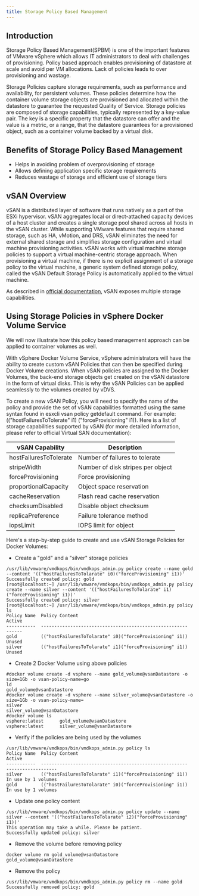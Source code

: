 ```yaml
---
title: Storage Policy Based Management
---
```


## Introduction 
Storage Policy Based Management(SPBM) is one of the important features of VMware vSphere which allows IT administrators to deal with challenges of provisioning. Policy based approach enables provisioning of datastore at scale and avoid per VM allocations. Lack of policies leads to over provisioning and wastage.

Storage Policies capture storage requirements, such as performance and availability, for persistent volumes. These policies determine how the container volume storage objects are provisioned and allocated within the datastore to guarantee the requested Quality of Service. Storage policies are composed of storage capabilities, typically represented by a key-value pair. The key is a specific property that the datastore can offer and the value is a metric, or a range, that the datastore guarantees for a provisioned object, such as a container volume backed by a virtual disk. 

## Benefits of Storage Policy Based Management
- Helps in avoiding problem of overprovisioning of storage
- Allows defining application specific storage requirements
- Reduces wastage of storage and efficient use of storage tiers

## vSAN Overview
vSAN is a distributed layer of software that runs natively as a part of the ESXi hypervisor. vSAN aggregates local or direct-attached capacity devices of a host cluster and creates a single storage pool shared across all hosts in the vSAN cluster. While supporting VMware features that require shared storage, such as HA, vMotion, and DRS, vSAN eliminates the need for external shared storage and simplifies storage configuration and virtual machine provisioning activities. vSAN works with virtual machine storage policies to support a virtual machine-centric storage approach. When provisioning a virtual machine, if there is no explicit assignment of a storage policy to the virtual machine, a generic system defined storage policy, called the vSAN Default Storage Policy is automatically applied to the virtual machine.


As described in [official documentation](https://pubs.vmware.com/vsphere-65/index.jsp?topic=%2Fcom.vmware.vsphere.virtualsan.doc%2FGUID-08911FD3-2462-4C1C-AE81-0D4DBC8F7990.html), vSAN exposes multiple storage capabilities.


## Using Storage Policies in vSphere Docker Volume Service
We will now illustrate how this policy based management approach can be applied to container volumes as well.

With vSphere Docker Volume Service, vSphere administrators will have the ability to create custom vSAN Policies that can then be specified during Docker Volume creations. When vSAN policies are assigned to the Docker Volumes, the back-end storage objects get created on the vSAN datastore in the form of virtual disks. This is why the vSAN Policies can be applied seamlessly to the volumes created by vDVS.

To create a new vSAN Policy, you will need to specify the name of the policy and provide the set of vSAN capabilities formatted using the same syntax found in esxcli vsan policy getdefault command. For example: (("hostFailuresToTolerate" i1) ("forceProvisioning" i1)). Here is a list of storage capabilities supported by vSAN (for more detailed information, please refer to official Virtual SAN documentation):


|vSAN Capability|Description|
|------|------|
|hostFailuresToTolerate|Number of failures to tolerate|
|stripeWidth|Number of disk stripes per object|
|forceProvisioning| Force provisioning|
|proportionalCapacity| Object space reservation|
|cacheReservation|Flash read cache reservation|
|checksumDisabled|Disable object checksum|
|replicaPreference|Failure tolerance method|
|iopsLimit|IOPS limit for object|

Here's a step-by-step guide to create and use vSAN Storage Policies for Docker Volumes:

- Create a "gold" and a "silver" storage policies


```
/usr/lib/vmware/vmdkops/bin/vmdkops_admin.py policy create --name gold --content '(("hostFailuresToTolarate" i0)("forceProvisioning" i1))'
Successfully created policy: gold
[root@localhost:~] /usr/lib/vmware/vmdkops/bin/vmdkops_admin.py policy create --name silver --content '(("hostFailuresToTolarate" i1)("forceProvisioning" i1))'
Successfully created policy: silver
[root@localhost:~] /usr/lib/vmware/vmdkops/bin/vmdkops_admin.py policy ls
Policy Name  Policy Content                                           Active
-----------  -------------------------------------------------------  ------
gold         (("hostFailuresToTolarate" i0)("forceProvisioning" i1))  Unused
silver       (("hostFailuresToTolarate" i1)("forceProvisioning" i1))  Unused
```

- Create 2 Docker Volume using above policies

```
#docker volume create -d vsphere --name gold_volume@vsanDatastore -o size=1Gb -o vsan-policy-name=go
ld
gold_volume@vsanDatastore
#docker volume create -d vsphere --name silver_volume@vsanDatastore -o size=1Gb -o vsan-policy-name=
silver
silver_volume@vsanDatastore
#docker volume ls
vsphere:latest      gold_volume@vsanDatastore
vsphere:latest      silver_volume@vsanDatastore
```

- Verify if the policies are being used by the volumes

```
/usr/lib/vmware/vmdkops/bin/vmdkops_admin.py policy ls
Policy Name  Policy Content                                           Active
-----------  -------------------------------------------------------  -------------------
silver       (("hostFailuresToTolarate" i1)("forceProvisioning" i1))  In use by 1 volumes
gold         (("hostFailuresToTolarate" i0)("forceProvisioning" i1))  In use by 1 volumes
```

- Update one policy content

```
/usr/lib/vmware/vmdkops/bin/vmdkops_admin.py policy update --name silver --content '(("hostFailuresToTolarate" i2)("forceProvisioning" i1))'
This operation may take a while. Please be patient.
Successfully updated policy: silver
```

- Remove the volume before removing policy

```
docker volume rm gold_volume@vsanDatastore
gold_volume@vsanDatastore
```

- Remove the policy

```
/usr/lib/vmware/vmdkops/bin/vmdkops_admin.py policy rm --name gold
Successfully removed policy: gold
```